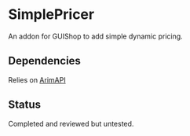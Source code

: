 # SimplePricer
An addon for GUIShop to add simple dynamic pricing.

## Dependencies

Relies on [ArimAPI](https://github.com/A248/ArimAPI)

## Status

Completed and reviewed but untested.
